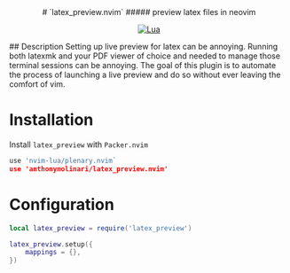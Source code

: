 <div align="center">
# `latex_preview.nvim`
##### preview latex files in neovim

[![Lua](https://img.shields.io/badge/Lua-blue.svg?style=for-the-badge&logo=lua)](http://www.lua.org)

</div>
## Description
Setting up live preview for latex can be annoying. Running both latexmk and 
your PDF viewer of choice and needed to manage those terminal sessions can 
be annoying. The goal of this plugin is to automate the process of launching a
live preview and do so without ever leaving the comfort of vim.

# Installation
Install `latex_preview` with `Packer.nvim`
```lua
use 'nvim-lua/plenary.nvim`
use 'anthonymolinari/latex_preview.nvim'
```

# Configuration

```lua
local latex_preview = require('latex_preview')

latex_preview.setup({
    mappings = {},
})
```

